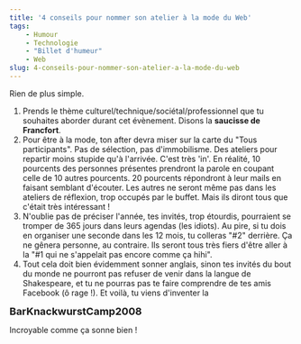```yaml
---
title: '4 conseils pour nommer son atelier à la mode du Web'
tags:
    - Humour
    - Technologie
    - "Billet d'humeur"
    - Web
slug: 4-conseils-pour-nommer-son-atelier-a-la-mode-du-web
---
```


Rien de plus simple.

1.  Prends le thème culturel/technique/sociétal/professionnel que tu souhaites
    aborder durant cet évènement. Disons la **saucisse de Francfort**.
2.  Pour être à la mode, ton after devra miser sur la carte du "Tous
    participants". Pas de sélection, pas d'immobilisme. Des ateliers pour
    repartir moins stupide qu'à l'arrivée. C'est très 'in'. En réalité, 10
    pourcents des personnes présentes prendront la parole en coupant celle de 10
    autres pourcents. 20 pourcents répondront à leur mails en faisant semblant
    d'écouter. Les autres ne seront même pas dans les ateliers de réflexion,
    trop occupés par le buffet. Mais ils diront tous que c'était très
    intéressant&nbsp;!
3.  N'oublie pas de préciser l'année, tes invités, trop étourdis, pourraient se
    tromper de 365 jours dans leurs agendas (les idiots). Au pire, si tu dois en
    organiser une seconde dans les 12 mois, tu colleras "#2" derrière. Ça ne
    gênera personne, au contraire. Ils seront tous très fiers d'être aller à la
    "#1 qui ne s'appelait pas encore comme ça hihi".
4.  Tout cela doit bien évidemment sonner anglais, sinon tes invités du bout du
    monde ne pourront pas refuser de venir dans la langue de Shakespeare, et tu
    ne pourras pas te faire comprendre de tes amis Facebook (ô rage&nbsp;!). Et
    voilà, tu viens d'inventer la

<span style="font-size: large">**BarKnackwurstCamp2008**</span>

Incroyable comme ça sonne bien&nbsp;!
